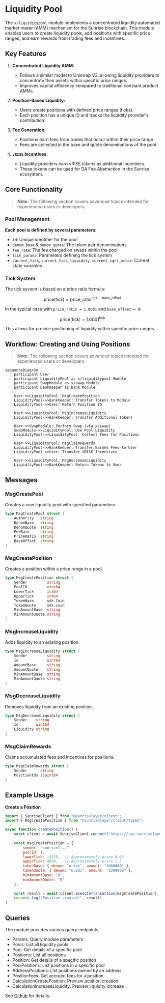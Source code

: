 # Liquidity Pool

The `x/liquiditypool` module implements a concentrated liquidity automated market maker (AMM) mechanism for the Sunrise blockchain. This module enables users to create liquidity pools, add positions with specific price ranges, and earn rewards from trading fees and incentives.

## Key Features

1. **Concentrated Liquidity AMM:**

   - Follows a similar model to Uniswap V3, allowing liquidity providers to concentrate their assets within specific price ranges.
   - Improves capital efficiency compared to traditional constant product AMMs.

2. **Position-Based Liquidity:**

   - Users create positions with defined price ranges (ticks).
   - Each position has a unique ID and tracks the liquidity provider's contribution.

3. **Fee Generation:**

   - Positions earn fees from trades that occur within their price range.
   - Fees are collected in the base and quote denominations of the pool.

4. **`vRISE` Incentives:**

   - Liquidity providers earn vRISE tokens as additional incentives.
   - These tokens can be used for DA Fee Abstraction in the Sunrise ecosystem.

## Core Functionality

> **Note:** The following section covers advanced topics intended for experienced users or developers.

### Pool Management

**Each pool is defined by several parameters:**

- `id`: Unique identifier for the pool
- `denom_base` & `denom_quote`: The token pair denominations
- `fee_rate`: The fee charged on swaps within the pool
- `tick_params`: Parameters defining the tick system
- `current_tick`, `current_tick_liquidity`, `current_sqrt_price`: Current state variables

### Tick System

The tick system is based on a price ratio formula:

$$
\mathrm{price}(\mathrm{tick}) = \mathrm{price\_ratio}^{\mathrm{tick} - \mathrm{base\_offset}}
$$

In the typical case with `price_ratio = 1.0001` and `base_offset = 0`:

$$
\mathrm{price}(\mathrm{tick}) = 1.0001^{\mathrm{tick}}
$$

This allows for precise positioning of liquidity within specific price ranges.

## Workflow: Creating and Using Positions

> **Note:** The following section covers advanced topics intended for experienced users or developers.

```mermaid
sequenceDiagram
    participant User
    participant LiquidityPool as x/liquiditypool Module
    participant SwapModule as x/swap Module
    participant BankKeeper as Bank Module

    User->>LiquidityPool: MsgCreatePosition
    LiquidityPool->>BankKeeper: Transfer Tokens to Module
    LiquidityPool->>User: Return Position ID
    
    User->>LiquidityPool: MsgIncreaseLiquidity
    LiquidityPool->>BankKeeper: Transfer Additional Tokens
    
    User->>SwapModule: Perform Swap (via x/swap)
    SwapModule->>LiquidityPool: Use Pool Liquidity
    LiquidityPool->>LiquidityPool: Collect Fees for Positions
    
    User->>LiquidityPool: MsgClaimRewards
    LiquidityPool->>BankKeeper: Transfer Earned Fees to User
    LiquidityPool->>User: Transfer vRISE Incentives
    
    User->>LiquidityPool: MsgDecreaseLiquidity
    LiquidityPool->>BankKeeper: Return Tokens to User
```

## Messages

### MsgCreatePool

Creates a new liquidity pool with specified parameters.

```go
type MsgCreatePool struct {
    Authority   string
    DenomBase   string
    DenomQuote  string
    FeeRate     string
    PriceRatio  string
    BaseOffset  string
}
```

### MsgCreatePosition

Creates a position within a price range in a pool.

```go
type MsgCreatePosition struct {
    Sender         string
    PoolId         uint64
    LowerTick      int64
    UpperTick      int64
    TokenBase      sdk.Coin
    TokenQuote     sdk.Coin
    MinAmountBase  string
    MinAmountQuote string
}
```

### MsgIncreaseLiquidity

Adds liquidity to an existing position.

```go
type MsgIncreaseLiquidity struct {
    Sender         string
    Id             uint64
    AmountBase     string
    AmountQuote    string
    MinAmountBase  string
    MinAmountQuote string
}
```

### MsgDecreaseLiquidity

Removes liquidity from an existing position.

```go
type MsgDecreaseLiquidity struct {
    Sender    string
    Id        uint64
    Liquidity string
}
```

### MsgClaimRewards

Claims accumulated fees and incentives for positions.

```go
type MsgClaimRewards struct {
    Sender      string
    PositionIds []uint64
}
```

## Example Usage

**Create a Position**

```javascript
import { SunriseClient } from "@sunriselayer/client";
import { MsgCreatePosition } from "@sunriselayer/client/types";

async function createPosition() {
    const client = await SunriseClient.connect("https://rpc.sunriselayer.io");
    
    const msgCreatePosition = {
        sender: "sunrise1...",
        poolId: 1,
        lowerTick: -4155,  // Approximately price 0.66
        upperTick: 4054,   // Approximately price 1.5
        tokenBase: { denom: "urise", amount: "1000000" },
        tokenQuote: { denom: "uusdc", amount: "1000000" },
        minAmountBase: "0",
        minAmountQuote: "0"
    };
    
    const result = await client.executeTransaction(msgCreatePosition);
    console.log("Position created:", result);
}
```

## Queries

The module provides various query endpoints:

- Params: Query module parameters
- Pools: List all liquidity pools
- Pool: Get details of a specific pool
- Positions: List all positions
- Position: Get details of a specific position
- PoolPositions: List positions in a specific pool
- AddressPositions: List positions owned by an address
- PositionFees: Get accrued fees for a position
- CalculationCreatePosition: Preview position creation
- CalculationIncreaseLiquidity: Preview liquidity increase

See [Github](https://github.com/sunriselayer/sunrise/tree/main/x/liquiditypool) for details.
